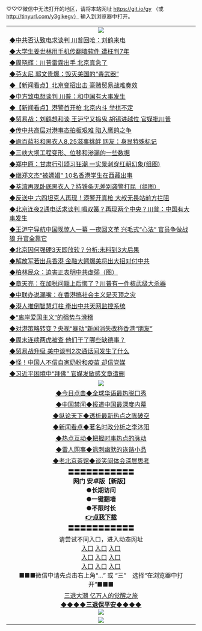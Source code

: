 
♡♡♡微信中无法打开的地区，请将本站网址 https://git.io/gy （或 http://tinyurl.com/y3glkegv） 输入到浏览器中打开。 

<table>
   <tr>
    <td align=center><img src="https://github.com/gyhhx/image-upload/blob/master/title1.jpg" /></td>
  </tr>
   <tr>
<td align=left>
<a href="https://g9v8t8z4.stackpathcdn.com/oo.aspx?name=c1067404&key=tvurxxlgoqbampcg&from=gy">◆中共否认致电求谈判 川普回呛：刘鹤来电</a><br/></td>
  </tr>
  <tr>
<td align=left>
<a href="https://g9v8t8z4.stackpathcdn.com/oo.aspx?name=c1067475&key=tvurxxlgoqbampcg&from=gy">◆大学生姜世林用手机传翻墙软件 遭枉判7年</a><br/></td>
 </tr>
  <tr>
<td align=left>
<a href="https://g9v8t8z4.stackpathcdn.com/oo.aspx?name=c1067313&key=tvurxxlgoqbampcg&from=gy">◆周晓辉：川普雷霆出手 北京真急了</a><br/></td>
 </tr>
   <tr>
<td align=left>
<a href="https://g9v8t8z4.stackpathcdn.com/oo.aspx?name=c1067395&key=tvurxxlgoqbampcg&from=gy">◆芬太尼 郭文贵爆：毁灭美国的“毒武器”</a><br/></td>
   </tr> 
  <tr>
<td align=left>
<a href="https://g9v8t8z4.stackpathcdn.com/oo.aspx?name=c1067390&key=tvurxxlgoqbampcg&from=gy">◆【新闻看点】北京变招出击 豪赌贸易战难奏效</a><br/></td>
  </tr> 
 <tr>
<td align=left>
<a href="https://g9v8t8z4.stackpathcdn.com/oo.aspx?name=c1067357&key=tvurxxlgoqbampcg&from=gy">◆中方致电想谈判 川普：和中国有大事发生</a><br/>
</td>
   </tr>
 <tr>
<td align=left>
<a href="https://g9v8t8z4.stackpathcdn.com/oo.aspx?name=c1067392&key=tvurxxlgoqbampcg&from=gy">◆【新闻看点】港警首开枪 北京内斗 举棋不定</a><br/></td>
  </tr>
  <tr>
<td align=left>
<a href="https://g9v8t8z4.stackpathcdn.com/oo.aspx?name=http://www.soundofhope.org/gb/2019/08/26/n3134969.html&key=tvurxxlgoqbampcg&from=gy">◆贸易战：刘鹤想和谈 王沪宁又捣鬼 胡锡进越位 官媒批川普</a><br/></td>
 </tr>
   <tr>
<td align=left>
<a href="https://g9v8t8z4.stackpathcdn.com/oo.aspx?name=c1067280&key=tvurxxlgoqbampcg&from=gy">◆传中共高层对港事态拍板艰难 陷入鹰鸽之争</a><br/></td>
   </tr>
 <tr>
<td align=left>
<a href="https://g9v8t8z4.stackpathcdn.com/oo.aspx?name=http://www.soundofhope.org/gb/2019/08/26/n3133049.html&key=tvurxxlgoqbampcg&from=gy">◆逾百蓝衫和黑衣人8.25滋事挑衅 网友：身显特殊标记</a><br/></td>
  </tr>
  <tr>
<td align=left>
<a href="https://g9v8t8z4.stackpathcdn.com/oo.aspx?name=c1067344&key=tvurxxlgoqbampcg&from=gy">◆三峡大坝工程变形、位移和渗漏的一些数据</a><br/></td>
 </tr>
  <tr>
<td align=left>
<a href="https://g9v8t8z4.stackpathcdn.com/oo.aspx?name=http://www.secretchina.com/news/gb/2019/08/27/905025.html&key=tvurxxlgoqbampcg&from=gy">◆郑中原：甘肃行引颂习狂潮 一实景刺穿红朝幻象(组图)</a><br/></td>
 </tr>
   <tr>
<td align=left>
<a href="https://g9v8t8z4.stackpathcdn.com/oo.aspx?name=c1067315&key=tvurxxlgoqbampcg&from=gy">◆继郑文杰“被嫖娼” 10名香港学生在西藏出事</a><br/></td>
   </tr> 
  <tr>
<td align=left>
<a href="https://g9v8t8z4.stackpathcdn.com/oo.aspx?name=http://www.ntdtv.com/gb/2019/08/26/a102651949.html&key=tvurxxlgoqbampcg&from=gy">◆荃湾再现卧底黑衣人？持铁条无差别袭警打民（组图）</a><br/></td>
  </tr> 
 <tr>
<td align=left>
<a href="https://g9v8t8z4.stackpathcdn.com/oo.aspx?name=c1067338&key=tvurxxlgoqbampcg&from=gy">◆反送中 六四坦克人再现！港警开真枪 大叔无畏站前方拦阻</a><br/>
</td>
   </tr>
 <tr>
<td align=left>
<a href="https://g9v8t8z4.stackpathcdn.com/oo.aspx?name=c1067378&key=tvurxxlgoqbampcg&from=gy">◆北京连夜2通电话求谈判 唱双簧？再现两个中央？川普：中国有大事发生</a><br/>
</td>
   </tr>
 <tr>
<td align=left>
<a href="https://g9v8t8z4.stackpathcdn.com/oo.aspx?name=c1067372&key=tvurxxlgoqbampcg&from=gy">◆王沪宁导航中国现惊人一幕 一夜回文革 兴毛式“心法” 官员争做战狼 升官全靠它</a><br/></td>
  </tr>
  <tr>
<td align=left>
<a href="https://g9v8t8z4.stackpathcdn.com/oo.aspx?name=c1067425&key=tvurxxlgoqbampcg&from=gy">◆北京因何强硬3天即放软？分析:未料到3大后果</a><br/></td>
 </tr>
   <tr>
<td align=left>
<a href="https://g9v8t8z4.stackpathcdn.com/oo.aspx?name=c1067379&key=tvurxxlgoqbampcg&from=gy">◆解放军若出兵香港 金融大鳄爆美将出大招对付中共</a><br/>
</td>
   </tr>
 <tr>
<td align=left>
<a href="https://g9v8t8z4.stackpathcdn.com/oo.aspx?name=http://www.minghui.org/mh/articles/2019/8/26/391934.html&key=tvurxxlgoqbampcg&from=gy">◆柏林民众：迫害正表明中共虚弱（图）</a><br/>
</td>
</tr> 
<tr>
<td align=left>
<a href="https://g9v8t8z4.stackpathcdn.com/oo.aspx?name=c1067460&key=tvurxxlgoqbampcg&from=gy">◆章天亮：在加税问题上后悔了？川普有一件核武级大杀器</a><br/>
</td>       
</tr> 

   <tr>
<td align=left>
<a href="https://g9v8t8z4.stackpathcdn.com/oo.aspx?name=c1067150&key=tvurxxlgoqbampcg&from=gy">◆中联办说漏嘴：在香港搞社会主义是灭顶之灾</a><br/></td>
  </tr>
  <tr>
<td align=left>
<a href="https://g9v8t8z4.stackpathcdn.com/oo.aspx?name=c1067060&key=tvurxxlgoqbampcg&from=gy">◆港人推倒智慧灯柱 牵出中共天网监控系统</a><br/></td>
 </tr>
  <tr>
<td align=left>
<a href="https://g9v8t8z4.stackpathcdn.com/oo.aspx?name=c1067152&key=tvurxxlgoqbampcg&from=gy">◆“离岸爱国主义”的强势与滑稽</a><br/></td>
 </tr>
   <tr>
<td align=left>
<a href="https://g9v8t8z4.stackpathcdn.com/oo.aspx?name=c1067189&key=tvurxxlgoqbampcg&from=gy">◆对港策略转变？央视“暴动”新闻消失改称香港“朋友”</a><br/></td>
   </tr> 
  <tr>
<td align=left>
<a href="https://g9v8t8z4.stackpathcdn.com/oo.aspx?name=c1067147&key=tvurxxlgoqbampcg&from=gy">◆周末连续两虎被查 他们干了哪些缺德事？</a><br/></td>
  </tr> 
 <tr>
<td align=left>
<a href="https://g9v8t8z4.stackpathcdn.com/oo.aspx?name=c1067043&key=tvurxxlgoqbampcg&from=gy">◆贸易战升级 美中谈判2次通话间发生了什么</a><br/>
</td>
   </tr>
 <tr>
<td align=left>
<a href="https://g9v8t8z4.stackpathcdn.com/oo.aspx?name=c1067144&key=tvurxxlgoqbampcg&from=gy">◆怪！中国人不信自家奶粉和疫苗 却信党媒</a><br/></td>
  </tr>
  <tr>
<td align=left>
<a href="https://g9v8t8z4.stackpathcdn.com/oo.aspx?name=c1067104&key=tvurxxlgoqbampcg&from=gy">◆习近平困境中“拜佛” 官媒发敏感文章遭删</a><br/></td>
 </tr>
  <tr>
    <td align=center><img src="https://github.com/gyhhx/image-upload/blob/master/shipin.jpg" /></td>
  </tr>
   <tr>
   <td align=center> 
<a href="https://xvery.li/oo.aspx?name=c816850&key=lvvdiyawanfwimxk&from=gy&tag=9877">◆今日点击◆全球华语最热脱口秀</a><br/>
    </td>
  </tr>
  <tr>
  <td align=center>
<a href="https://xvery.li/oo.aspx?name=c816860&key=lvvdiyawanfwimxk&from=gy&tag=99733110">◆中国禁闻◆报道中国最深度内幕</a><br/>
   </tr>
  <tr>
     <td align=center>
<a href="https://xvery.li/oo.aspx?name=c816855&key=lvvdiyawanfwimxk&from=gy&tag=997110">◆纵论天下◆透析最新热点之陈破空</a><br/>
   </tr>
   <tr>
      <td align=center>
<a href="https://xvery.li/oo.aspx?name=c838308&key=lvvdiyawanfwimxk&from=gy&tag=9973110">◆新闻看点◆著名时政分析之李沐阳</a><br/>
   </tr>
   <tr>
     <td align=center>
<a href="https://xvery.li/oo.aspx?name=c816852&key=lvvdiyawanfwimxk&from=gy&tag=9733110">◆热点互动◆把握时事热点的脉动</a><br/>
   </tr>
   <tr>
      <td align=center>
<a href="https://xvery.li/oo.aspx?name=c816694&key=lvvdiyawanfwimxk&from=gy&tag=93310">◆雷人网事◆讽刺幽默的诙谐小品</a><br/>
   </tr>
   <tr>
    <td align=center>
<a href="https://xvery.li/oo.aspx?name=c816650&key=lvvdiyawanfwimxk&from=gy&tag=9973110">◆老北京茶馆◆谈笑间体会深层思考</a><br/>
   </tr>
  <tr>
    <td align=center>
 <b>〓〓〓〓〓〓〓〓〓〓〓<br/>网门 安卓版【新版】<br/> ●长期访问<br/> ●一键翻墙<br/>  ●不限时长<br/> 
 <a href="https://share.weiyun.com/5RqCKCe">👉<b>点我下载</a><br/>〓〓〓〓〓〓〓〓〓〓〓<br/>
    </td>
    </tr>
   <tr>
    <td align=center>请尝试不同入口，进入动态网址<br/>
      <a href="https://s3.us-east-2.amazonaws.com/ogateo/show.htm">入口</a>
      <a href="https://s3.ca-central-1.amazonaws.com/ogatec/show.htm">入口</a>
      <a href="https://s3.ap-southeast-2.amazonaws.com/ogatey/show.htm">入口</a><br/>
      <a href="https://s3.ap-northeast-2.amazonaws.com/ogates/show.htm">入口</a>
      <a href="https://s3.eu-central-1.amazonaws.com/ogatef/show.htm">入口</a>
      <a href="https://s3.ap-south-1.amazonaws.com/ogatem/show.htm">入口</a><br/>
      <a href="https://s3-us-west-1.amazonaws.com/ogaten/show.htm">入口</a>
      <a href="https://s3.eu-west-2.amazonaws.com/ogatel/show.htm">入口</a>
      <a href="https://s3.ap-northeast-1.amazonaws.com/ogatet/show.htm">入口</a><br/>
      ■■■微信中请先点击右上角“...” 或 “三”　选择“在浏览器中打开”■■■<b><br/>
    </td>
  </tr>
  <tr>  
  <td align=center>
  <a href="http://ctbtfdoocixoa.global.ssl.fastly.net/oo.aspx?name=c894205&key=ofejcfaxcltk&from=gy&tag=9973110">三退大潮 亿万人的觉醒之旅</a><br/>
      <a href="http://ctbtfdoocixoa.global.ssl.fastly.net/oo.aspx?name=ogQuit.aspx&key=ofejcfaxcltk&from=gy"><b>◆◆◆◆三退保平安◆◆◆◆<br/></a>
      <img src="https://github.com/gyhhx/image-upload/blob/master/3t.jpg" /><br/>
      </td>
  </tr>
   <tr>
    <td align=center><img src="https://raw.githubusercontent.com/oGate2/Up/master/oGate_640.jpg"/></td>
  </tr>
</table>

